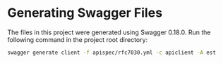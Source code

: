 # Generating Swagger Files

The files in this project were generated using Swagger 0.18.0. Run the following command in the project
root directory:

```bash
swagger generate client -f apispec/rfc7030.yml -c apiclient -A est
```